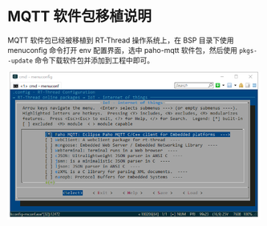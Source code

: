 # MQTT 软件包移植说明

MQTT 软件包已经被移植到 RT-Thread 操作系统上，在 BSP 目录下使用 menuconfig 命令打开 env 配置界面，选中 paho-mqtt 软件包，然后使用 `pkgs--update` 命令下载软件包并添加到工程中即可。

![1530238326775](figures/1530238326775.png)